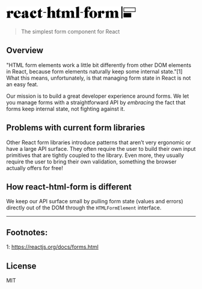 # <img src='./assets/logo.jpg' width="344" alt='react-html-form' />

> The simplest form component for React

## Overview

"HTML form elements work a little bit differently from other DOM elements in React, because form elements naturally keep some internal state."[1] What this means, unfortunately, is that managing form state in React is not an easy feat.

Our mission is to build a great developer experience around forms. We let you manage forms with a straightforward API by _embracing_ the fact that forms keep internal state, not fighting against it.

## Problems with current form libraries

Other React form libraries introduce patterns that aren’t very ergonomic or have a large API surface. They often require the user to build their own input primitives that are tightly coupled to the library. Even more, they usually require the user to bring their own validation, something the browser actually offers for free!

## How react-html-form is different

We keep our API surface small by pulling form state (values and errors) directly out of the DOM through the `HTMLFormElement` interface.

---

## Footnotes:

1: https://reactjs.org/docs/forms.html

## License

MIT
